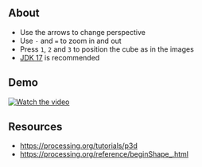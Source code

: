 ## About
* Use the arrows to change perspective
* Use `-` and `=` to zoom in and out
* Press `1`, `2` and `3` to position the cube as in the images
* [JDK 17](https://adoptium.net/) is recommended

## Demo
[![Watch the video](https://user-images.githubusercontent.com/43499753/164896135-ff6646db-5637-4c21-9c12-f5c31cbd42c7.png)](https://user-images.githubusercontent.com/43499753/164896315-ecd6eaff-907f-4812-8c5b-9a27eb1e2164.mp4)


## Resources
* https://processing.org/tutorials/p3d
* https://processing.org/reference/beginShape_.html